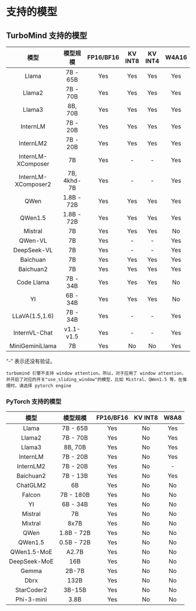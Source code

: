 # 支持的模型

## TurboMind 支持的模型

|        模型         |  模型规模   | FP16/BF16 | KV INT8 | KV INT4 | W4A16 |
| :-----------------: | :---------: | :-------: | :-----: | :-----: | :---: |
|        Llama        |  7B - 65B   |    Yes    |   Yes   |   Yes   |  Yes  |
|       Llama2        |  7B - 70B   |    Yes    |   Yes   |   Yes   |  Yes  |
|       Llama3        |   8B, 70B   |    Yes    |   Yes   |   Yes   |  Yes  |
|      InternLM       |  7B - 20B   |    Yes    |   Yes   |   Yes   |  Yes  |
|      InternLM2      |  7B - 20B   |    Yes    |   Yes   |   Yes   |  Yes  |
| InternLM-XComposer  |     7B      |    Yes    |    -    |    -    |  Yes  |
| InternLM-XComposer2 | 7B, 4khd-7B |    Yes    |    -    |    -    |  Yes  |
|        QWen         | 1.8B - 72B  |    Yes    |   Yes   |   Yes   |  Yes  |
|       QWen1.5       | 1.8B - 72B  |    Yes    |   Yes   |   Yes   |  Yes  |
|       Mistral       |     7B      |    Yes    |   Yes   |   Yes   |  No   |
|       QWen-VL       |     7B      |    Yes    |    -    |    -    |  Yes  |
|     DeepSeek-VL     |     7B      |    Yes    |    -    |    -    |  Yes  |
|      Baichuan       |     7B      |    Yes    |   Yes   |   Yes   |  Yes  |
|      Baichuan2      |     7B      |    Yes    |   Yes   |   Yes   |  Yes  |
|     Code Llama      |  7B - 34B   |    Yes    |   Yes   |   Yes   |  No   |
|         YI          |  6B - 34B   |    Yes    |   Yes   |   Yes   |  No   |
|   LLaVA(1.5,1.6)    |  7B - 34B   |    Yes    |    -    |    -    |  Yes  |
|    InternVL-Chat    | v1.1- v1.5  |    Yes    |    -    |    -    |  Yes  |
|   MiniGeminiLlama   |     7B      |    Yes    |   No    |   No    |  Yes  |

“-” 表示还没有验证。

```{note}
turbomind 引擎不支持 window attention。所以，对于应用了 window attention，并开启了对应的开关"use_sliding_window"的模型，比如 Mistral、QWen1.5 等，在推理时，请选择 pytorch engine
```

### PyTorch 支持的模型

|     模型     |  模型规模  | FP16/BF16 | KV INT8 | W8A8 |
| :----------: | :--------: | :-------: | :-----: | :--: |
|    Llama     |  7B - 65B  |    Yes    |   No    | Yes  |
|    Llama2    |  7B - 70B  |    Yes    |   No    | Yes  |
|    Llama3    |  8B, 70B   |    Yes    |   No    | Yes  |
|   InternLM   |  7B - 20B  |    Yes    |   No    | Yes  |
|  InternLM2   |  7B - 20B  |    Yes    |   No    |  -   |
|  Baichuan2   |  7B - 13B  |    Yes    |   No    | Yes  |
|   ChatGLM2   |     6B     |    Yes    |   No    |  No  |
|    Falcon    | 7B - 180B  |    Yes    |   No    |  No  |
|      YI      |  6B - 34B  |    Yes    |   No    |  No  |
|   Mistral    |     7B     |    Yes    |   No    |  No  |
|   Mixtral    |    8x7B    |    Yes    |   No    |  No  |
|     QWen     | 1.8B - 72B |    Yes    |   No    |  No  |
|   QWen1.5    | 0.5B - 72B |    Yes    |   No    |  No  |
| QWen1.5-MoE  |   A2.7B    |    Yes    |   No    |  No  |
| DeepSeek-MoE |    16B     |    Yes    |   No    |  No  |
|    Gemma     |   2B-7B    |    Yes    |   No    |  No  |
|     Dbrx     |    132B    |    Yes    |   No    |  No  |
|  StarCoder2  |   3B-15B   |    Yes    |   No    |  No  |
|  Phi-3-mini  |    3.8B    |    Yes    |   No    |  No  |
